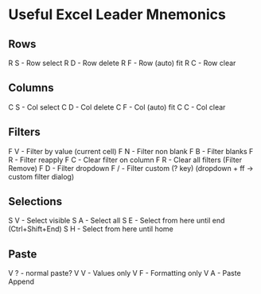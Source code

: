# Useful Excel Leader Mnemonics

## Rows
R S - Row select
R D - Row delete
R F - Row (auto) fit
R C - Row clear

## Columns
C S - Col select
C D - Col delete
C F - Col (auto) fit
C C - Col clear

## Filters
F V - Filter by value (current cell)
F N - Filter non blank
F B - Filter blanks
F R - Filter reapply
F C - Clear filter on column
F R - Clear all filters (Filter Remove)
F D - Filter dropdown
F / - Filter custom (? key) (dropdown + ff -> custom filter dialog)

## Selections
S V - Select visible
S A - Select all
S E - Select from here until end (Ctrl+Shift+End)
S H - Select from here until home

## Paste
V ? - normal paste?
V V - Values only
V F - Formatting only
V A - Paste Append